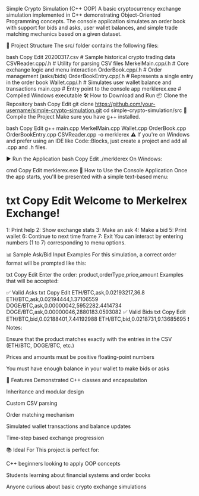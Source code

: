Simple Crypto Simulation (C++ OOP)
A basic cryptocurrency exchange simulation implemented in C++ demonstrating Object-Oriented Programming concepts. The console application simulates an order book with support for bids and asks, user wallet balances, and simple trade matching mechanics based on a given dataset.

📂 Project Structure
The src/ folder contains the following files:

bash
Copy
Edit
20200317.csv             # Sample historical crypto trading data
CSVReader.cpp/.h         # Utility for parsing CSV files
MerkelMain.cpp/.h        # Core exchange logic and menu interaction
OrderBook.cpp/.h         # Order management (asks/bids)
OrderBookEntry.cpp/.h    # Represents a single entry in the order book
Wallet.cpp/.h            # Simulates user wallet balance and transactions
main.cpp                 # Entry point to the console app
merklerex.exe            # Compiled Windows executable
🛠️ How to Download and Run
📦 Clone the Repository
bash
Copy
Edit
git clone https://github.com/your-username/simple-crypto-simulation.git
cd simple-crypto-simulation/src
🧰 Compile the Project
Make sure you have g++ installed.

bash
Copy
Edit
g++ main.cpp MerkelMain.cpp Wallet.cpp OrderBook.cpp OrderBookEntry.cpp CSVReader.cpp -o merklerex
⚠️ If you're on Windows and prefer using an IDE like Code::Blocks, just create a project and add all .cpp and .h files.

▶️ Run the Application
bash
Copy
Edit
./merklerex
On Windows:

cmd
Copy
Edit
merklerex.exe
💬 How to Use the Console Application
Once the app starts, you'll be presented with a simple text-based menu:

txt
Copy
Edit
Welcome to Merkelrex Exchange!
===============================
1: Print help
2: Show exchange stats
3: Make an ask
4: Make a bid
5: Print wallet
6: Continue to next time frame
7: Exit
You can interact by entering numbers (1 to 7) corresponding to menu options.

📊 Sample Ask/Bid Input Examples
For this simulation, a correct order format will be prompted like this:

txt
Copy
Edit
Enter the order: product,orderType,price,amount
Examples that will be accepted:

✅ Valid Asks
txt
Copy
Edit
ETH/BTC,ask,0.02193217,36.8
ETH/BTC,ask,0.02194444,1.37106559
DOGE/BTC,ask,0.00000042,5952282.4414734
DOGE/BTC,ask,0.00000046,2880183.0593082
✅ Valid Bids
txt
Copy
Edit
ETH/BTC,bid,0.02188401,7.44192988
ETH/BTC,bid,0.0218731,9.13685695
❗ Notes:

Ensure that the product matches exactly with the entries in the CSV (ETH/BTC, DOGE/BTC, etc.)

Prices and amounts must be positive floating-point numbers

You must have enough balance in your wallet to make bids or asks

🧪 Features Demonstrated
C++ classes and encapsulation

Inheritance and modular design

Custom CSV parsing

Order matching mechanism

Simulated wallet transactions and balance updates

Time-step based exchange progression

📚 Ideal For
This project is perfect for:

C++ beginners looking to apply OOP concepts

Students learning about financial systems and order books

Anyone curious about basic crypto exchange simulations
